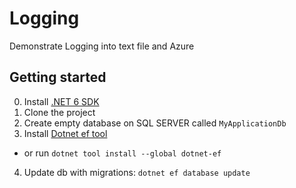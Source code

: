 # Logging
Demonstrate Logging into text file and Azure

## Getting started

0. Install [.NET 6 SDK](https://download.visualstudio.microsoft.com/download/pr/08ada4db-1e64-4829-b36d-5beb71f67bff/b77050cf7e0c71d3b95418651db1a9b8/dotnet-sdk-6.0.403-win-x64.exe)
1. Clone the project
2. Create empty database on SQL SERVER called `MyApplicationDb`
3. Install [Dotnet ef tool](https://learn.microsoft.com/en-us/ef/core/get-started/overview/install)
  - or run `dotnet tool install --global dotnet-ef`
4. Update db with migrations: `dotnet ef database update`

